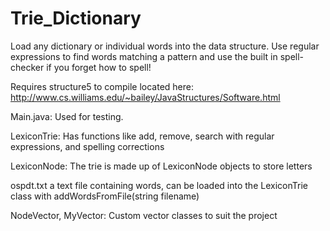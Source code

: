 # Trie_Dictionary
Load any dictionary or individual words into the data structure. Use regular expressions to find words matching a pattern and use the built in spell-checker if you forget how to spell!

Requires structure5 to compile located here: http://www.cs.williams.edu/~bailey/JavaStructures/Software.html

Main.java: Used for testing.

LexiconTrie: Has functions like add, remove, search with regular expressions, and spelling corrections

LexiconNode: The trie is made up of LexiconNode objects to store letters

ospdt.txt a text file containing words, can be loaded into the LexiconTrie class with addWordsFromFile(string filename)

NodeVector, MyVector: Custom vector classes to suit the project
